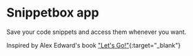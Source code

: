 # Snippetbox app
Save your code snippets and access them whenever you want.

Inspired by Alex Edward's book ["Let's Go!"](https://lets-go.alexedwards.net/){:target="_blank"}